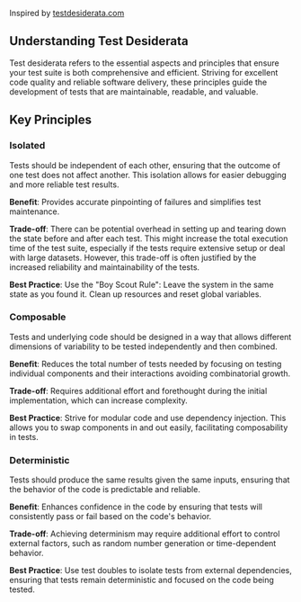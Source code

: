Inspired by [testdesiderata.com](https://testdesiderata.com)

## Understanding Test Desiderata
Test desiderata refers to the essential aspects and principles that ensure your test suite is both comprehensive and efficient.
Striving for excellent code quality and reliable software delivery, these principles guide the development of tests that are maintainable, readable, and valuable.

## Key Principles
### Isolated
Tests should be independent of each other, ensuring that the outcome of one test does not affect another.
This isolation allows for easier debugging and more reliable test results.

**Benefit**: Provides accurate pinpointing of failures and simplifies test maintenance.

**Trade-off**: There can be potential overhead in setting up and tearing down the state before and after each test. This might increase the total execution time of the test suite, especially if the tests require extensive setup or deal with large datasets.
However, this trade-off is often justified by the increased reliability and maintainability of the tests.

**Best Practice**: Use the "Boy Scout Rule": Leave the system in the same state as you found it. Clean up resources and reset global variables.

### Composable

Tests and underlying code should be designed in a way that allows different dimensions of variability to be tested independently and then combined.

**Benefit**: Reduces the total number of tests needed by focusing on testing individual components and their interactions avoiding combinatorial growth.

**Trade-off**: Requires additional effort and forethought during the initial implementation, which can increase complexity.

**Best Practice**: Strive for modular code and use dependency injection. This allows you to swap components in and out easily, facilitating composability in tests.

### Deterministic 
Tests should produce the same results given the same inputs, ensuring that the behavior of the code is predictable and reliable.

**Benefit**: Enhances confidence in the code by ensuring that tests will consistently pass or fail based on the code's behavior.

**Trade-off**: Achieving determinism may require additional effort to control external factors, such as random number generation or time-dependent behavior.

**Best Practice**: Use test doubles to isolate tests from external dependencies, ensuring that tests remain deterministic and focused on the code being tested.